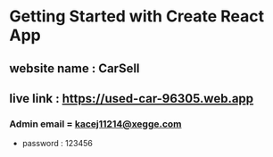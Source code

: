 # Getting Started with Create React App

## website name : CarSell
## live link : https://used-car-96305.web.app

### Admin email = kacej11214@xegge.com
- password : 123456 

